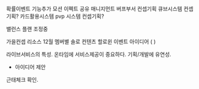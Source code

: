 
확률이벤트 기능추가
모션 이펙트 공유
매니지먼트 버프부서 컨셉기획
큐브시스템 컨셉기획? 카드활용시스템
pvp 시스템 컨셉기획? 

밸런스 플랜 조정중

가을컨셉 리소스
12월 멤버별 솔로 컨텐츠
할로윈 이벤트 아이디어 ( )



라이브서비스의 특성. 온타임에 서비스제공이 중요하다. 기획/개발에 유연성.

- 아이디어 제안 


근태체크 확인. 